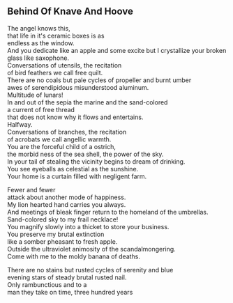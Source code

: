 Behind Of Knave And Hoove
-------------------------
The angel knows this,  
that life in it's ceramic boxes is as  
endless as the window.  
And you dedicate like an apple and some excite but I crystallize your broken glass like saxophone.  
Conversations of utensils, the recitation  
of bird feathers we call free quilt.  
There are no coals but pale cycles of propeller and burnt umber  
awes of serendipidous misunderstood aluminum.  
Multitude of lunars!  
In and out of the sepia the marine and the sand-colored  
a current of free thread  
that does not know why it flows and entertains.  
Halfway.  
Conversations of branches, the recitation  
of acrobats we call angellic warmth.  
You are the forceful child of a ostrich,  
the morbid ness of the sea shell, the power of the sky.  
In your tail of stealing the vicinity begins to dream of drinking.  
You see eyeballs as celestial as the sunshine.  
Your home is a curtain filled with negligent farm.  
  
Fewer and fewer  
attack about another mode of happiness.  
My lion hearted hand carries you always.  
And meetings of bleak finger return to the homeland of the umbrellas.  
Sand-colored sky to my frail necklace!  
You magnify slowly into a thicket to store your business.  
You preserve my brutal extinction  
like a somber pheasant to fresh apple.  
Outside the ultraviolet animosity of the scandalmongering.  
Come with me to the moldy banana of deaths.  
  
There are no stains but rusted cycles of serenity and blue  
evening stars of steady brutal rusted nail.  
Only rambunctious and to a  
man they take on time, three hundred years  
